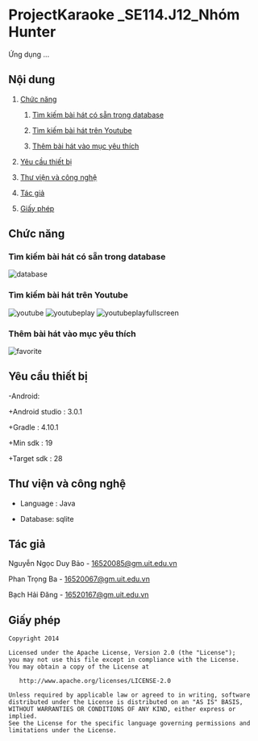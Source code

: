 ﻿# ProjectKaraoke _SE114.J12_Nhóm Hunter

Ứng dụng ...

## Nội dung
1. [Chức năng](#chức-năng)

   1. [Tìm kiếm bài hát có sẵn trong database](#tìm-kiếm-bài-hát-có-sẵn-trong-database)

   1. [Tìm kiếm bài hát trên Youtube](#tìm-kiếm-bài-hát-trên-Youtube)
   
   1. [Thêm bài hát vào mục yêu thích](#thêm-bài-hát-vào-mục-yêu-thích)
   
1. [Yêu cầu thiết bị](#yêu-cầu-thiết-bị)

1. [Thư viện và công nghệ](#thư-viện-và-công-nghệ)

1. [Tác giả](#tác-giả)

1. [Giấy phép](#giấy-phép)

## Chức năng
### Tìm kiếm bài hát có sẵn trong database      
   
   ![database](https://user-images.githubusercontent.com/35907949/50275283-93dc1380-0471-11e9-9ee6-a31bc9b4d77d.PNG)
    
### Tìm kiếm bài hát trên Youtube
   
   ![youtube](https://user-images.githubusercontent.com/35907949/50275659-7bb8c400-0472-11e9-8186-c163ffaf55ef.PNG)
   ![youtubeplay](https://user-images.githubusercontent.com/35907949/50275686-85dac280-0472-11e9-915c-19e583c04ca2.PNG)
   ![youtubeplayfullscreen](https://user-images.githubusercontent.com/35907949/50275697-8c693a00-0472-11e9-9ca4-d0d06a1cc4f2.PNG)
    
### Thêm bài hát vào mục yêu thích
        
   ![favorite](https://user-images.githubusercontent.com/35907949/50275639-6ba0e480-0472-11e9-80f3-af13647c2e9b.PNG)

## Yêu cầu thiết bị
-Android:

   +Android studio : 3.0.1

   +Gradle : 4.10.1

   +Min sdk : 19

   +Target sdk : 28

## Thư viện và công nghệ

- Language : Java

- Database: sqlite


## Tác giả
Nguyễn Ngọc Duy Bảo - 16520085@gm.uit.edu.vn

Phan Trọng Ba - 16520067@gm.uit.edu.vn

Bạch Hải Đăng - 16520167@gm.uit.edu.vn

## Giấy phép

    Copyright 2014

    Licensed under the Apache License, Version 2.0 (the "License");
    you may not use this file except in compliance with the License.
    You may obtain a copy of the License at

       http://www.apache.org/licenses/LICENSE-2.0

    Unless required by applicable law or agreed to in writing, software
    distributed under the License is distributed on an "AS IS" BASIS,
    WITHOUT WARRANTIES OR CONDITIONS OF ANY KIND, either express or implied.
    See the License for the specific language governing permissions and
    limitations under the License.
